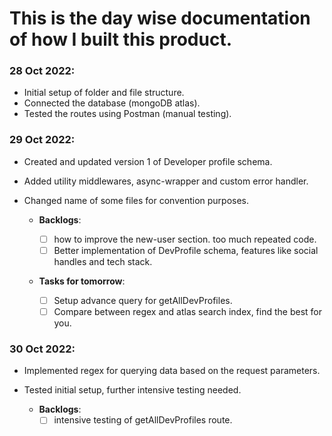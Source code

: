 # This is the day wise documentation of how I built this product.

### 28 Oct 2022:

- Initial setup of folder and file structure.
- Connected the database (mongoDB atlas).
- Tested the routes using Postman (manual testing).

### 29 Oct 2022:

- Created and updated version 1 of Developer profile schema.
- Added utility middlewares, async-wrapper and custom error handler.
- Changed name of some files for convention purposes.

  - **Backlogs**:

    - [ ] how to improve the new-user section. too much repeated code.
    - [ ] Better implementation of DevProfile schema, features like social handles and tech stack.

  - **Tasks for tomorrow**:
    - [ ] Setup advance query for getAllDevProfiles.
    - [ ] Compare between regex and atlas search index, find the best for you.

### 30 Oct 2022:

- Implemented regex for querying data based on the request parameters.
- Tested initial setup, further intensive testing needed.

  - **Backlogs**:
    - [ ] intensive testing of getAllDevProfiles route.
